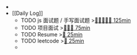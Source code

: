 -
- [[Daily Log]]
	- TODO js 面试题 / 手写面试题 >[🍅🍅🍅🍅🍅 125min](#agenda-pomo://?t=f-1694402120959-1500%2Cf-1694414144748-1500%2Cf-1694416709713-1500%2Cf-1694419162685-1500%2Cf-1694436293385-1500)
	- TODO 项目面试 >[🍅🍅🍅 75min](#agenda-pomo://?t=f-1693275449682-1500%2Cf-1693277387661-1500%2Cf-1693281684836-1500)
	- TODO Resume >[🍅 25min](#agenda-pomo://?t=f-1693489649815-1500)
	- TODO leetcode >[🍅 25min](#agenda-pomo://?t=f-1694675077554-1500)
	-